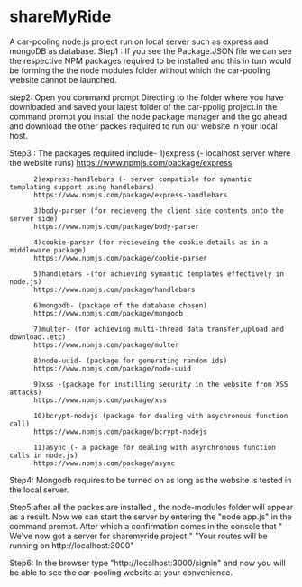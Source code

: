 # shareMyRide
A car-pooling node.js project run on local server such as express and mongoDB as database.
 Step1 : If you see the Package.JSON file we can see the respective NPM packages required to be installed and this in turn would be forming the the node modules folder without which the car-pooling website cannot be launched.
 
 step2: Open you command prompt Directing to the folder where you have downloaded and saved your latest folder of the car-ppolig project.In the command prompt you install the node package manager and the go ahead and download the other packes required to run our website in your local host.
 
 Step3 : The packages required include-
          1)express (- localhost server where the website runs)
          https://www.npmjs.com/package/express
          
          2)express-handlebars (- server compatible for symantic templating support using handlebars)
          https://www.npmjs.com/package/express-handlebars
          
          3)body-parser (for recieveng the client side contents onto the server side)
          https://www.npmjs.com/package/body-parser
          
          4)cookie-parser (for recieveing the cookie details as in a middleware package)
          https://www.npmjs.com/package/cookie-parser
          
          5)handlebars -(for achieving symantic templates effectively in node.js)
          https://www.npmjs.com/package/handlebars
          
          6)mongodb- (package of the database chosen)
          https://www.npmjs.com/package/mongodb
          
          7)multer- (for achieving multi-thread data transfer,upload and download..etc)
          https://www.npmjs.com/package/multer
          
          8)node-uuid- (package for generating random ids)
          https://www.npmjs.com/package/node-uuid
          
          9)xss -(package for instilling security in the website from XSS attacks)
          https://www.npmjs.com/package/xss
          
          10)bcrypt-nodejs (package for dealing with asychronous function call)
          https://www.npmjs.com/package/bcrypt-nodejs
          
          11)async (- a package for dealing with asynchronous function calls in node.js)
          https://www.npmjs.com/package/async
          
Step4: Mongodb requires to be turned on as long as the website is tested in the local server.

Step5:after all the packes are installed , the node-modules folder will appear as a result. Now we can start the server by entering the "node app.js" in the command prompt. After which a confirmation comes in the console that 
  " We've now got a server for sharemyride project!"
  "Your routes will be running on http://localhost:3000"
  
Step6: In the browser type "http://localhost:3000/signin" and now you will be able to see the car-pooling website at your convenience. 
  

